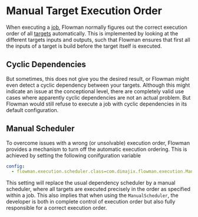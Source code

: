 # Manual Target Execution Order

When executing a [job](../spec/job/index.md), Flowman normally figures out the correct execution order of all
[targets](../spec/target/index.md) automatically. This is implemented by looking at the different targets inputs
and outputs, such that Flowman ensures that first all the inputs of a target is build before the target itself is
executed.

## Cyclic Dependencies
But sometimes, this does not give you the desired result, or Flowman might even detect a cyclic dependency between 
your targets. Although this might indicate an issue at the conceptional level, there are completely valid use cases
where apparently cyclic dependencies are not an actual problem. But Flowman would still refuse to execute a job with
cyclic dependencies in its default configuration.


## Manual Scheduler
To overcome issues with a wrong (or unsolvable) execution order, Flowman provides a mechanism to turn off the automatic
execution ordering. This is achieved by setting the following conifguration variable

```yaml
config:
  - flowman.execution.scheduler.class=com.dimajix.flowman.execution.ManualScheduler
```

This setting will replace the usual dependency scheduler by a manual scheduler, where all targets are executed precisely
in the order as specified within a job. This also implies that when using the `ManualScheduler`, the developer is both
in complete control of execution order but also fully responsible for a correct execution order.
